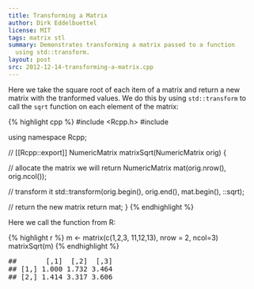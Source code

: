 ```yaml
---
title: Transforming a Matrix
author: Dirk Eddelbuettel
license: MIT
tags: matrix stl
summary: Demonstrates transforming a matrix passed to a function 
  using std::transform.
layout: post
src: 2012-12-14-transforming-a-matrix.cpp
---
```

Here we take the square root of each item of a matrix and return a 
new matrix with the tranformed values. We do this by using
`std::transform` to call the `sqrt` function on each element of
the matrix:

{% highlight cpp %}
#include <Rcpp.h>
#include <cmath>

using namespace Rcpp;

// [[Rcpp::export]]
NumericMatrix matrixSqrt(NumericMatrix orig) {

  // allocate the matrix we will return
  NumericMatrix mat(orig.nrow(), orig.ncol());
  
  // transform it 
  std::transform(orig.begin(), orig.end(), mat.begin(), ::sqrt);
  
  // return the new matrix
  return mat;
}
{% endhighlight %}


Here we call the function from R:

{% highlight r %}
m <- matrix(c(1,2,3, 11,12,13), nrow = 2, ncol=3)
matrixSqrt(m)
{% endhighlight %}



<pre class="output">
##       [,1]  [,2]  [,3]
## [1,] 1.000 1.732 3.464
## [2,] 1.414 3.317 3.606
</pre>

